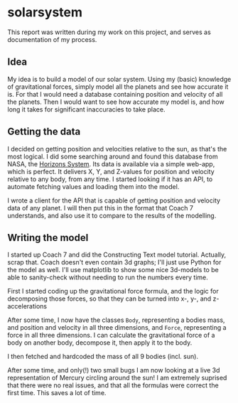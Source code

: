 # solarsystem


This report was written during my work on this project, and serves as documentation of my process.

## Idea
My idea is to build a model of our solar system. Using my (basic) knowledge of gravitational forces, simply model
all the planets and see how accurate it is. For that I would need a database
containing position and velocity of all the planets. Then I would want to see how accurate my model is,
and how long it takes for significant inaccuracies to take place.

## Getting the data
I decided on getting position and velocities relative to the sun, as that's the most logical.
I did some searching around and found this database from NASA, the [Horizons System](https://ssd.jpl.nasa.gov/horizons/).
Its data is available via a simple web-app, which is perfect. It delivers X, Y, and Z-values for position and velocity
relative to any body, from any time. I started looking if it has an API, to automate fetching values and
loading them into the model.

I wrote a client for the API that is capable of getting position and velocity data of any planet.
I will then put this in the format that Coach 7 understands, and also use it to compare to the results of the modelling.

## Writing the model
I started up Coach 7 and did the Constructing Text model tutorial.
Actually, scrap that. Coach doesn't even contain 3d graphs; I'll just use Python for the model as well.
I'll use matplotlib to show some nice 3d-models to be able to sanity-check without needing to run the numbers every time.

First I started coding up the gravitational force formula, and the logic for decomposing those forces, so that
they can be turned into x-, y-, and z-accelerations

After some time, I now have the classes `Body`, representing a bodies mass, and position and velocity in all three dimensions,
and `Force`, representing a force in all three dimensions. I can calculate the gravitational force of a body on another body,
decompose it, then apply it to the body.

I then fetched and hardcoded the mass of all 9 bodies (incl. sun).

After some time, and only(!) two small bugs I am now looking at a live 3d representation of Mercury circling around the sun!
I am extremely suprised that there were no real issues, and that all the formulas were correct the first time.
This saves a lot of time.
